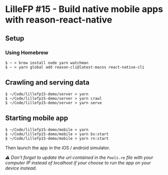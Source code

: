 # LilleFP #15 - Build native mobile apps with reason-react-native

## Setup

### Using Homebrew

```
$ ~ > brew install node yarn watchman
$ ~ > yarn global add reason-cli@latest-macos react-native-cli
```

## Crawling and serving data

```
$ ~/Code/lillefp15-demo/server > yarn
$ ~/Code/lillefp15-demo/server > yarn crawl
$ ~/Code/lillefp15-demo/server > yarn serve
```

## Starting mobile app

```
$ ~/Code/lillefp15-demo/mobile > yarn
$ ~/Code/lillefp15-demo/mobile > yarn bs:start
$ ~/Code/lillefp15-demo/mobile > yarn rn:start
```

Then launch the app in the iOS / android simulator.

_⚠️ Don't forget to update the url contained in the `Pools.re` file with your computer IP instead of localhost if your choose to run the app on your device instead._
